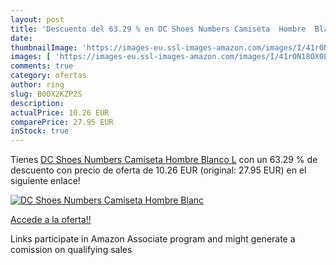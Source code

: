 ```yaml
---
layout: post
title: 'Descuento del 63.29 % en DC Shoes Numbers Camiseta  Hombre  Blanc'
date: 
thumbnailImage: 'https://images-eu.ssl-images-amazon.com/images/I/41r0N18OX0L._SL200_.jpg'
images: [ 'https://images-eu.ssl-images-amazon.com/images/I/41r0N18OX0L._SL200_.jpg' ]
comments: true
category: ofertas
author: ring
slug: B00X2KZP2S
description:
actualPrice: 10.26 EUR
comparePrice: 27.95 EUR
inStock: true
---
```


Tienes [DC Shoes Numbers Camiseta  Hombre  Blanco  L](https://www.amazon.es/dp/B00X2KZP2S/?tag=tolees-21) con un 63.29 % de descuento con precio de oferta de 10.26 EUR (original: 27.95 EUR) en el siguiente enlace!

[![DC Shoes Numbers Camiseta  Hombre  Blanc](https://images-eu.ssl-images-amazon.com/images/I/41r0N18OX0L._SL200_.jpg)](https://www.amazon.es/dp/B00X2KZP2S/?tag=tolees-21)

[Accede a la oferta!!](https://www.amazon.es/dp/B00X2KZP2S/?tag=tolees-21)

Links participate in Amazon Associate program and might generate a comission on qualifying sales


